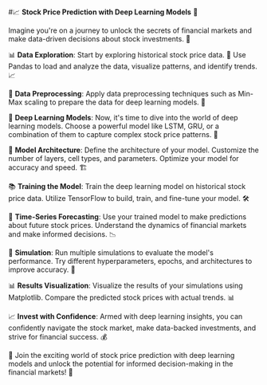 #📈 **Stock Price Prediction with Deep Learning Models** 🤖

Imagine you're on a journey to unlock the secrets of financial markets and make data-driven decisions about stock investments. 🚀

📊 **Data Exploration**: Start by exploring historical stock price data. 📅 Use Pandas to load and analyze the data, visualize patterns, and identify trends. 📈

🧮 **Data Preprocessing**: Apply data preprocessing techniques such as Min-Max scaling to prepare the data for deep learning models. 🧹

🔬 **Deep Learning Models**: Now, it's time to dive into the world of deep learning models. Choose a powerful model like LSTM, GRU, or a combination of them to capture complex stock price patterns. 🤯

🧠 **Model Architecture**: Define the architecture of your model. Customize the number of layers, cell types, and parameters. Optimize your model for accuracy and speed. 🏗️

📚 **Training the Model**: Train the deep learning model on historical stock price data. Utilize TensorFlow to build, train, and fine-tune your model. 🛠️

📆 **Time-Series Forecasting**: Use your trained model to make predictions about future stock prices. Understand the dynamics of financial markets and make informed decisions. 📉

🔄 **Simulation**: Run multiple simulations to evaluate the model's performance. Try different hyperparameters, epochs, and architectures to improve accuracy. 🔄

📊 **Results Visualization**: Visualize the results of your simulations using Matplotlib. Compare the predicted stock prices with actual trends. 📊

📈 **Invest with Confidence**: Armed with deep learning insights, you can confidently navigate the stock market, make data-backed investments, and strive for financial success. 💰

🤝 Join the exciting world of stock price prediction with deep learning models and unlock the potential for informed decision-making in the financial markets! 🌟

